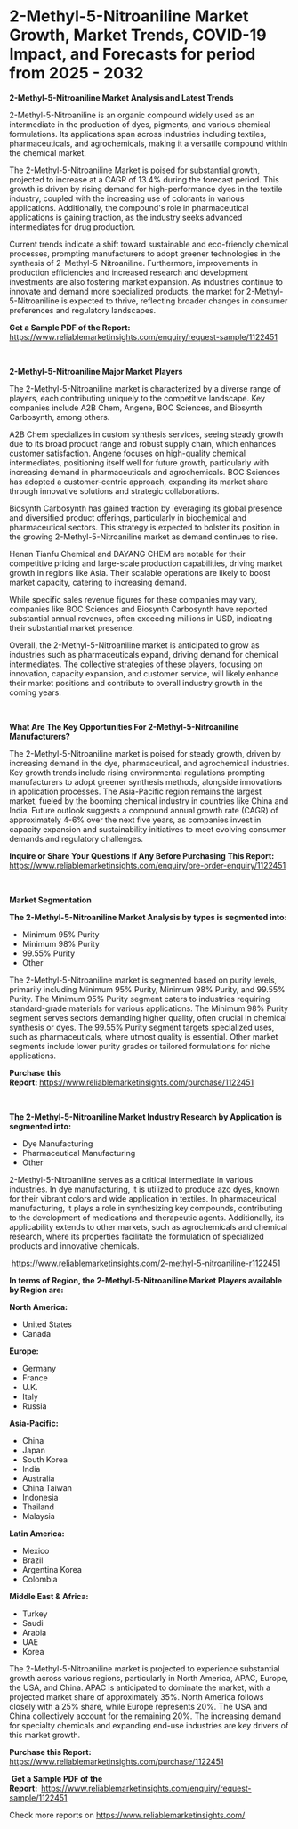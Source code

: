 <p><h1>2-Methyl-5-Nitroaniline Market Growth, Market Trends, COVID-19 Impact, and Forecasts for period from 2025 - 2032</h1></p><p><strong>2-Methyl-5-Nitroaniline Market Analysis and Latest Trends</strong></p>
<p><p>2-Methyl-5-Nitroaniline is an organic compound widely used as an intermediate in the production of dyes, pigments, and various chemical formulations. Its applications span across industries including textiles, pharmaceuticals, and agrochemicals, making it a versatile compound within the chemical market.</p><p>The 2-Methyl-5-Nitroaniline Market is poised for substantial growth, projected to increase at a CAGR of 13.4% during the forecast period. This growth is driven by rising demand for high-performance dyes in the textile industry, coupled with the increasing use of colorants in various applications. Additionally, the compound's role in pharmaceutical applications is gaining traction, as the industry seeks advanced intermediates for drug production.</p><p>Current trends indicate a shift toward sustainable and eco-friendly chemical processes, prompting manufacturers to adopt greener technologies in the synthesis of 2-Methyl-5-Nitroaniline. Furthermore, improvements in production efficiencies and increased research and development investments are also fostering market expansion. As industries continue to innovate and demand more specialized products, the market for 2-Methyl-5-Nitroaniline is expected to thrive, reflecting broader changes in consumer preferences and regulatory landscapes.</p></p>
<p><strong>Get a Sample PDF of the Report:&nbsp;</strong> <a href="https://www.reliablemarketinsights.com/enquiry/request-sample/1122451?utm_campaign=1894&utm_medium=2&utm_source=Github&utm_content=ia&utm_term=05022025&utm_id=2-methyl-5-nitroaniline">https://www.reliablemarketinsights.com/enquiry/request-sample/1122451</a></p>
<p>&nbsp;</p>
<p><strong>2-Methyl-5-Nitroaniline Major Market Players</strong></p>
<p><p>The 2-Methyl-5-Nitroaniline market is characterized by a diverse range of players, each contributing uniquely to the competitive landscape. Key companies include A2B Chem, Angene, BOC Sciences, and Biosynth Carbosynth, among others. </p><p>A2B Chem specializes in custom synthesis services, seeing steady growth due to its broad product range and robust supply chain, which enhances customer satisfaction. Angene focuses on high-quality chemical intermediates, positioning itself well for future growth, particularly with increasing demand in pharmaceuticals and agrochemicals. BOC Sciences has adopted a customer-centric approach, expanding its market share through innovative solutions and strategic collaborations. </p><p>Biosynth Carbosynth has gained traction by leveraging its global presence and diversified product offerings, particularly in biochemical and pharmaceutical sectors. This strategy is expected to bolster its position in the growing 2-Methyl-5-Nitroaniline market as demand continues to rise.</p><p>Henan Tianfu Chemical and DAYANG CHEM are notable for their competitive pricing and large-scale production capabilities, driving market growth in regions like Asia. Their scalable operations are likely to boost market capacity, catering to increasing demand.</p><p>While specific sales revenue figures for these companies may vary, companies like BOC Sciences and Biosynth Carbosynth have reported substantial annual revenues, often exceeding millions in USD, indicating their substantial market presence. </p><p>Overall, the 2-Methyl-5-Nitroaniline market is anticipated to grow as industries such as pharmaceuticals expand, driving demand for chemical intermediates. The collective strategies of these players, focusing on innovation, capacity expansion, and customer service, will likely enhance their market positions and contribute to overall industry growth in the coming years.</p></p>
<p>&nbsp;</p>
<p><strong>What Are The Key Opportunities For 2-Methyl-5-Nitroaniline Manufacturers?</strong></p>
<p><p>The 2-Methyl-5-Nitroaniline market is poised for steady growth, driven by increasing demand in the dye, pharmaceutical, and agrochemical industries. Key growth trends include rising environmental regulations prompting manufacturers to adopt greener synthesis methods, alongside innovations in application processes. The Asia-Pacific region remains the largest market, fueled by the booming chemical industry in countries like China and India. Future outlook suggests a compound annual growth rate (CAGR) of approximately 4-6% over the next five years, as companies invest in capacity expansion and sustainability initiatives to meet evolving consumer demands and regulatory challenges.</p></p>
<p><strong>Inquire or Share Your Questions If Any Before Purchasing This Report:</strong> <a href="https://www.reliablemarketinsights.com/enquiry/pre-order-enquiry/1122451?utm_campaign=1894&utm_medium=2&utm_source=Github&utm_content=ia&utm_term=05022025&utm_id=2-methyl-5-nitroaniline">https://www.reliablemarketinsights.com/enquiry/pre-order-enquiry/1122451</a></p>
<p>&nbsp;</p>
<p><strong>Market Segmentation</strong></p>
<p><strong>The 2-Methyl-5-Nitroaniline Market Analysis by types is segmented into:</strong></p>
<p><ul><li>Minimum 95% Purity</li><li>Minimum 98% Purity</li><li>99.55% Purity</li><li>Other</li></ul></p>
<p><p>The 2-Methyl-5-Nitroaniline market is segmented based on purity levels, primarily including Minimum 95% Purity, Minimum 98% Purity, and 99.55% Purity. The Minimum 95% Purity segment caters to industries requiring standard-grade materials for various applications. The Minimum 98% Purity segment serves sectors demanding higher quality, often crucial in chemical synthesis or dyes. The 99.55% Purity segment targets specialized uses, such as pharmaceuticals, where utmost quality is essential. Other market segments include lower purity grades or tailored formulations for niche applications.</p></p>
<p><strong>Purchase this Report:&nbsp;</strong><a href="https://www.reliablemarketinsights.com/purchase/1122451?utm_campaign=1894&utm_medium=2&utm_source=Github&utm_content=ia&utm_term=05022025&utm_id=2-methyl-5-nitroaniline">https://www.reliablemarketinsights.com/purchase/1122451</a></p>
<p>&nbsp;</p>
<p><strong>The 2-Methyl-5-Nitroaniline Market Industry Research by Application is segmented into:</strong></p>
<p><ul><li>Dye Manufacturing</li><li>Pharmaceutical Manufacturing</li><li>Other</li></ul></p>
<p><p>2-Methyl-5-Nitroaniline serves as a critical intermediate in various industries. In dye manufacturing, it is utilized to produce azo dyes, known for their vibrant colors and wide application in textiles. In pharmaceutical manufacturing, it plays a role in synthesizing key compounds, contributing to the development of medications and therapeutic agents. Additionally, its applicability extends to other markets, such as agrochemicals and chemical research, where its properties facilitate the formulation of specialized products and innovative chemicals.</p></p>
<p><a href="https://www.reliablemarketinsights.com/2-methyl-5-nitroaniline-r1122451?utm_campaign=1894&utm_medium=2&utm_source=Github&utm_content=ia&utm_term=05022025&utm_id=2-methyl-5-nitroaniline">&nbsp;https://www.reliablemarketinsights.com/2-methyl-5-nitroaniline-r1122451</a></p>
<p><strong>In terms of Region, the 2-Methyl-5-Nitroaniline Market Players available by Region are:</strong></p>
<p>
    <p> <strong> North America: </strong>
        <ul>
            <li>United States</li>
            <li>Canada</li>
        </ul>
        </p> 
    <p> <strong> Europe: </strong>
        <ul>
            <li>Germany</li>
            <li>France</li>
            <li>U.K.</li>
            <li>Italy</li>
            <li>Russia</li>
        </ul>
        </p> 
    <p> <strong> Asia-Pacific: </strong>
        <ul>
            <li>China</li>
            <li>Japan</li>
            <li>South Korea</li>
            <li>India</li>
            <li>Australia</li>
            <li>China Taiwan</li>
            <li>Indonesia</li>
            <li>Thailand</li>
            <li>Malaysia</li>
        </ul>
        </p> 
    <p> <strong> Latin America: </strong>
        <ul>
            <li>Mexico</li>
            <li>Brazil</li>
            <li>Argentina Korea</li>
            <li>Colombia</li>
        </ul>
        </p> 
    <p> <strong> Middle East & Africa: </strong>
        <ul>
            <li>Turkey</li>
            <li>Saudi</li>
            <li>Arabia</li>
            <li>UAE</li>
            <li>Korea</li>
        </ul>
    </p>
    </p>
<p><p>The 2-Methyl-5-Nitroaniline market is projected to experience substantial growth across various regions, particularly in North America, APAC, Europe, the USA, and China. APAC is anticipated to dominate the market, with a projected market share of approximately 35%. North America follows closely with a 25% share, while Europe represents 20%. The USA and China collectively account for the remaining 20%. The increasing demand for specialty chemicals and expanding end-use industries are key drivers of this market growth.</p></p>
<p><strong>Purchase this Report: </strong><a href="https://www.reliablemarketinsights.com/purchase/1122451?utm_campaign=1894&utm_medium=2&utm_source=Github&utm_content=ia&utm_term=05022025&utm_id=2-methyl-5-nitroaniline">https://www.reliablemarketinsights.com/purchase/1122451</a></p>
<p>&nbsp;<strong>Get a Sample PDF of the Report:&nbsp;&nbsp;</strong><a href="https://www.reliablemarketinsights.com/enquiry/request-sample/1122451?utm_campaign=1894&utm_medium=2&utm_source=Github&utm_content=ia&utm_term=05022025&utm_id=2-methyl-5-nitroaniline">https://www.reliablemarketinsights.com/enquiry/request-sample/1122451</a></p>
<p><strong></strong></p>
<p>Check more reports on <a href="https://www.reliablemarketinsights.com/?utm_campaign=1894&utm_medium=2&utm_source=Github&utm_content=ia&utm_term=05022025&utm_id=2-methyl-5-nitroaniline">https://www.reliablemarketinsights.com/</a></p>